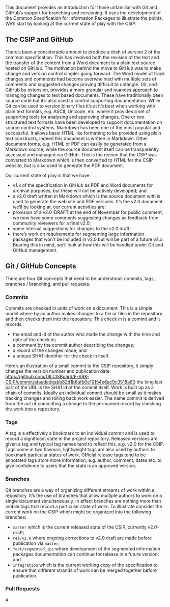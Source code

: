 This document provides an introduction for those unfamiliar with Git and GitHub’s support for branching and versioning. It uses the development of the Common Specification for Information Packages to illustrate the points. We’ll start by looking at the current state of play with the CSIP.

## The CSIP and GitHub
There’s been a considerable amount to produce a draft of version 2 of the common specification. This has involved both the revision of the text and the transfer of the content from a Word document to a plain text source hosted on GitHub. The motivation behind the move to GitHub was to make change and version control simpler going forward. The Word model of track changes and comments had become overwhelmed with multiple sets of comments and suggested changes proving difficult to untangle. Git, and GitHub by extension, provides a more granular and nuances approach to managing changes to text based documents. These have traditionally been source code but it’s also used to control supporting documentation. While Git can be used to version binary files it’s at it’s best when working with plain text formats, e.g. ASCII, Unicode, etc. where it provides a set of supporting tools for analysing and approving changes. One or two structured text formats have been developed to support documentation on source control systems. Markdown has been one of the most popular and successful. It allows basic HTML like formatting to be provided using plain text constructs, indeed this document is written in Markdown. Other document forms, e.g. HTML or PDF can easily be generated from a Markdown source, while the source document itself can be transparently accessed and managed via GitHub. This is the reason that the CSIP was converted to Markdown which is then converted to HTML for the CSIP website, but is also used to generate the PDF document.

Our current state of play is that we have:
- v1.x of the specification in GitHub as PDF and Word documents for archival purposes, but these will not be actively developed; and
- a v2.0 draft written in Markdown which is the source document with is used to generate the web site and PDF versions.
It’s the v2.0 document we’ll be looking at, our current activities are:
- provision of a v2.0-DRAFT at the end of November for public comment, we now have some comments suggesting changes as feedback from community reviewers for a final v2.0;
- some internal suggestions for changes to the v2.0 draft;
- there’s work on requirements for segmenting large information packages that won’t be included in v2.0 but will be part of a future v2.x.
Bearing this in mind, we’ll look at how this will be handled under Git and GitHub management.

## Git / GitHub Concepts
There are four Git concepts that need to be understood: commits, tags, branches / branching, and pull requests. 

### Commits
Commits are checked in units of work on a document. This is a simple model where by an author makes changes to a file or files in the repository and then checks them into the repository. This check in is a commit and it records:
- the email and id of the author who made the change with the time and date of the check in;
- a comment by the commit author describing the changes;
- a record of the changes made; and
- a unique SHA1 identifier for the check in itself.

Here’s an illustration of a small commit to the CSIP repository, it simply changes the version number and publication date: https://github.com/DILCISBoard/E-ARK-CSIP/commit/afaededeabb82d1b6afb0e10154e6ac9c3518a60 the long last part of the URL is the SHA1 id of the commit itself. Work is built up as a chain of commits. Ideally an individual commit should be small as it makes tracking changes and rolling back work easier. The name commit is derived from the act of committing a change to the permanent record by checking the work into a repository.

### Tags
A tag is a effectively a bookmark to an individual commit and is used to record a significant state in the project repository. Released versions are given a tag and typical tag names tend to reflect this, e.g. v2.0 for the CSIP. Tags come in two flavours, lightweight tags are also used by authors to bookmark particular states of work. Official release tags tend to be annotated tags store more information, e.g. author, comment, dates etc. to give confidence to users that the state is an approved version.

### Branches
Git branches are a way of organizing different streams of work within a repository. It’s the use of branches that allow multiple authors to work on a single document simultaneously. In effect branches are nothing more than mobile tags that record a particular state of work. To illustrate consider the current work on the CSIP which might be organized into the following branches:
- `master` which is the current released state of the CSIP, currently v2.0-draft;
- `rel/v2.0` where ongoing corrections to v2.0 draft are made before publication via `master`;
- `feat/segmented_ips` where development of the segmented information packages documentation can continue for release in a future version; and
- `integration` which is the current working copy of the specification to ensure that different strands of work can be merged together before publication.

### Pull Requests
A 
